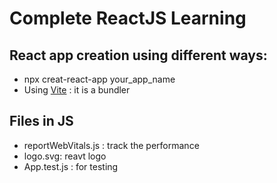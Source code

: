 # Complete ReactJS Learning

## React app creation using different ways:
- npx creat-react-app your_app_name
- Using [Vite](https://vitejs.dev/) : it is a bundler

## Files in JS
- reportWebVitals.js : track the performance
- logo.svg: reavt logo
- App.test.js : for testing